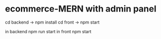# ecommerce-MERN with admin panel

cd backend -> npm install
cd front -> npm start
 
in backend npm run start
in front npm start
